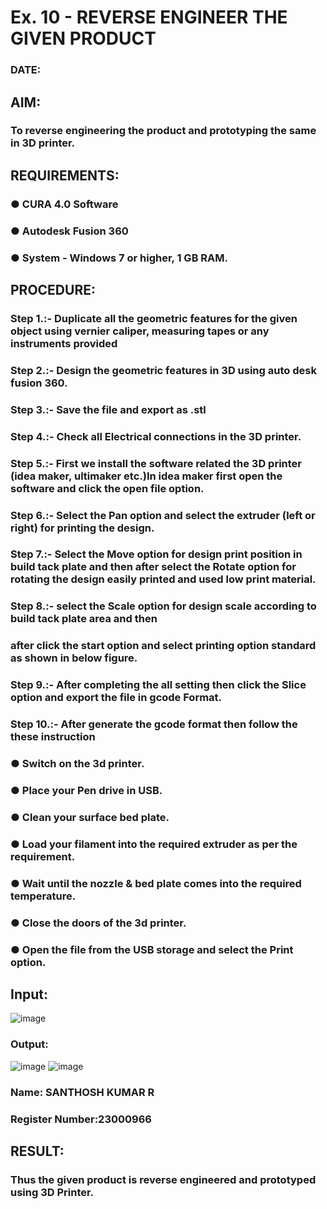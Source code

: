 # Ex. 10 - REVERSE ENGINEER THE GIVEN PRODUCT

### DATE: 

## AIM: 
### To reverse engineering the product and prototyping the same in 3D printer.

## REQUIREMENTS:
### ●	CURA 4.0 Software
### ●	 Autodesk Fusion 360
### ●	 System - Windows 7 or higher, 1 GB RAM.

## PROCEDURE:
### Step 1.:- Duplicate all the geometric features for the given object using vernier caliper, measuring tapes or any instruments provided
### Step 2.:- Design the geometric features in 3D using auto desk fusion 360.
### Step 3.:- Save the file and export as .stl
### Step 4.:- Check all Electrical connections in the 3D printer.
### Step 5.:- First we install the software related the 3D printer (idea maker, ultimaker etc.)In idea maker first open the software and click the open file option.
### Step 6.:- Select the Pan option and select the extruder (left or right) for printing the design.
### Step 7.:- Select the Move option for design print position in build tack plate and then after select the Rotate option for rotating the design easily printed and used low print material.
### Step 8.:- select the Scale option for design scale according to build tack plate area and then
### after click the start option and select printing option standard as shown in below figure.
### Step 9.:- After completing the all setting then click the Slice option and export the file in gcode Format.
### Step 10.:- After generate the gcode format then follow the these instruction 
  ###   ●	Switch on the 3d printer.
  ###   ●	Place your Pen drive in USB.
  ###   ●	Clean your surface bed plate.
  ###   ●	Load your filament into the required extruder as per the requirement.
  ###   ●	Wait until the nozzle & bed plate comes into the required temperature.
  ###   ●	Close the doors of the 3d printer.
  ###   ●	Open the file from the USB storage and select the Print option.

## Input:
![image](https://github.com/23000966/Ex.-10---REVERSE-ENGINEER-THE-GIVEN-PRODUCT/assets/153983364/59f5674a-8862-4414-a416-612b3fbe1470)

### Output:
![image](https://github.com/23000966/Ex.-10---REVERSE-ENGINEER-THE-GIVEN-PRODUCT/assets/153983364/89407df2-17d6-482a-9a35-cefd77a65fd2)
![image](https://github.com/23000966/Ex.-10---REVERSE-ENGINEER-THE-GIVEN-PRODUCT/assets/153983364/1a888056-cf9a-4cf3-bfc1-86aa2604d5c6)


### Name: SANTHOSH KUMAR R
### Register Number:23000966

## RESULT:
###   Thus the given product is reverse engineered and prototyped using 3D Printer.
